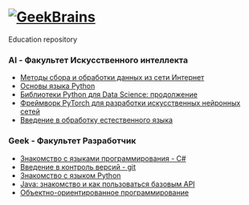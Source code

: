 # [![GeekBrains](https://frontend-scripts.hb.bizmrg.com/unique-hf/svg/logo.svg)](https://gb.ru)
Education repository

### AI - Факультет Искусственного интеллекта

* [Методы сбора и обработки данных из сети Интернет](https://github.com/XYI7I/GeekBrains/tree/main/AI/Method_collecting_Internet_data)<br>
* [Основы языка Python](https://github.com/XYI7I/GeekBrains/tree/main/AI/Python)<br>
* [Библиотеки Python для Data Science: продолжение](https://github.com/XYI7I/GeekBrains/tree/main/AI/PythonDS_2)
* [Фреймворк PyTorch для разработки искусственных нейронных сетей](https://github.com/XYI7I/GeekBrains/tree/main/AI/PyTorch)
* [Введение в обработку естественного языка](https://github.com/XYI7I/GeekBrains/tree/main/AI/Introduction_NLP)


### Geek - Факультет Разработчик

* [Знакомство с языками программирования - C#](https://github.com/XYI7I/GeekBrains/tree/main/Geek/C%23)<br>
* [Введение в контроль версий - git](https://github.com/XYI7I/GeekBrains/tree/main/Geek/Git)<br>
* [Знакомство с языком Python](https://github.com/XYI7I/GeekBrains/tree/main/Geek/PythonStart)<br>
* [Java: знакомство и как пользоваться базовым API](https://github.com/XYI7I/GeekBrains/tree/main/Geek/JavaStart)
* [Объектно-ориентированное программирование](https://github.com/XYI7I/GeekBrains/tree/main/Geek/OOP)